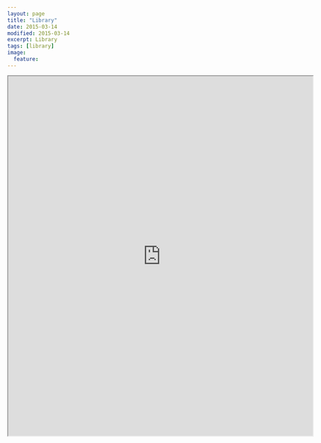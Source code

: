 ```yaml
---
layout: page
title: "Library"
date: 2015-03-14
modified: 2015-03-14
excerpt: Library
tags: [library]
image:
  feature:
---
```


<iframe src="http://connect.collectorz.com/m/users/meaganandcaleb/books/view?viewCollection=all&viewType=cover"
width="700"
height="825"
frameborder="1"
seamless> </iframe>
